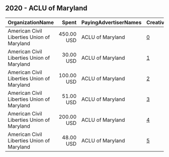 ## 2020 - ACLU of Maryland 
|OrganizationName|Spent|PayingAdvertiserNames|CreativeUrls|Impressions|Genders|AgeBrackets|CountryCodes|BillingAddresses|CandidateBallotInformation|
|:---|---:|:---|:---|---:|:---|:---|:---|:---|:---|
|American Civil Liberties Union of Maryland|450.00 USD|ACLU of Maryland|[0](https://www.snap.com/political-ads/asset/168bf73071dc60505fa0cc3bef0b64002e1013e33fbc1ccb39d0fee0418c429d?mediaType=png)|286,023||35-|united states|"3600 Clipper Mill Rd Ste 350,Baltimore,21211,US"|Maryland Votes 2020|
|American Civil Liberties Union of Maryland|30.00 USD|ACLU of Maryland|[1](https://www.snap.com/political-ads/asset/851febfc381fbbcd7aacd01e58335781d8f55df2d342056effe44000e05a4af5?mediaType=jpeg)|4,057|||united states|"3600 Clipper Mill Rd Ste 350,Baltimore,21211,US"||
|American Civil Liberties Union of Maryland|100.00 USD|ACLU of Maryland|[2](https://www.snap.com/political-ads/asset/b835e8e3700ab1c01c50a9cf0958e7102791b87be555a49424dac18492ea065d?mediaType=jpeg)|65,977|||united states|"3600 Clipper Mill Rd Ste 350,Baltimore,21211,US"|Police Reform in Maryland|
|American Civil Liberties Union of Maryland|51.00 USD|ACLU of Maryland|[3](https://www.snap.com/political-ads/asset/475cd43a5f7e23e43b35a8b23edbb8a661cf64b72c38c26ee784d96e94200ae2?mediaType=png)|33,645|||united states|"3600 Clipper Mill Rd Ste 350,Baltimore,21211,US"|Free the vote Nicole ad|
|American Civil Liberties Union of Maryland|200.00 USD|ACLU of Maryland|[4](https://www.snap.com/political-ads/asset/42eb7cd6118996a1cbd0f3b72034386bf6540239497fae77ef9a510a916d26a3?mediaType=jpeg)|153,060|||united states|"3600 Clipper Mill Rd Ste 350,Baltimore,21211,US"|Maryland Votes 2020|
|American Civil Liberties Union of Maryland|48.00 USD|ACLU of Maryland|[5](https://www.snap.com/political-ads/asset/be7b64e7138233b14a595af7a98dfdd9f99ecfbd45a03516d53213ef48163ca0?mediaType=jpeg)|33,337|||united states|"3600 Clipper Mill Rd Ste 350,Baltimore,21211,US"|Free the vote Nicole ad|
